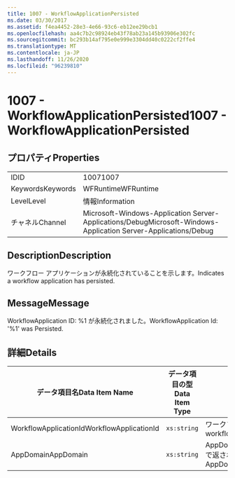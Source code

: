 ```yaml
---
title: 1007 - WorkflowApplicationPersisted
ms.date: 03/30/2017
ms.assetid: f4ea4452-28e3-4e66-93c6-eb12ee29bcb1
ms.openlocfilehash: aa4c7b2c98924eb43f78ab23a145b93906e302fc
ms.sourcegitcommit: bc293b14af795e0e999e3304dd40c0222cf2ffe4
ms.translationtype: MT
ms.contentlocale: ja-JP
ms.lasthandoff: 11/26/2020
ms.locfileid: "96239810"
---
```

# <a name="1007---workflowapplicationpersisted"></a><span data-ttu-id="99517-102">1007 - WorkflowApplicationPersisted</span><span class="sxs-lookup"><span data-stu-id="99517-102">1007 - WorkflowApplicationPersisted</span></span>

## <a name="properties"></a><span data-ttu-id="99517-103">プロパティ</span><span class="sxs-lookup"><span data-stu-id="99517-103">Properties</span></span>  
  
|||  
|-|-|  
|<span data-ttu-id="99517-104">ID</span><span class="sxs-lookup"><span data-stu-id="99517-104">ID</span></span>|<span data-ttu-id="99517-105">1007</span><span class="sxs-lookup"><span data-stu-id="99517-105">1007</span></span>|  
|<span data-ttu-id="99517-106">Keywords</span><span class="sxs-lookup"><span data-stu-id="99517-106">Keywords</span></span>|<span data-ttu-id="99517-107">WFRuntime</span><span class="sxs-lookup"><span data-stu-id="99517-107">WFRuntime</span></span>|  
|<span data-ttu-id="99517-108">Level</span><span class="sxs-lookup"><span data-stu-id="99517-108">Level</span></span>|<span data-ttu-id="99517-109">情報</span><span class="sxs-lookup"><span data-stu-id="99517-109">Information</span></span>|  
|<span data-ttu-id="99517-110">チャネル</span><span class="sxs-lookup"><span data-stu-id="99517-110">Channel</span></span>|<span data-ttu-id="99517-111">Microsoft-Windows-Application Server-Applications/Debug</span><span class="sxs-lookup"><span data-stu-id="99517-111">Microsoft-Windows-Application Server-Applications/Debug</span></span>|  
  
## <a name="description"></a><span data-ttu-id="99517-112">Description</span><span class="sxs-lookup"><span data-stu-id="99517-112">Description</span></span>  

 <span data-ttu-id="99517-113">ワークフロー アプリケーションが永続化されていることを示します。</span><span class="sxs-lookup"><span data-stu-id="99517-113">Indicates a workflow application has persisted.</span></span>  
  
## <a name="message"></a><span data-ttu-id="99517-114">Message</span><span class="sxs-lookup"><span data-stu-id="99517-114">Message</span></span>  

 <span data-ttu-id="99517-115">WorkflowApplication ID: %1 が永続化されました。</span><span class="sxs-lookup"><span data-stu-id="99517-115">WorkflowApplication Id: '%1' was Persisted.</span></span>  
  
## <a name="details"></a><span data-ttu-id="99517-116">詳細</span><span class="sxs-lookup"><span data-stu-id="99517-116">Details</span></span>  
  
|<span data-ttu-id="99517-117">データ項目名</span><span class="sxs-lookup"><span data-stu-id="99517-117">Data Item Name</span></span>|<span data-ttu-id="99517-118">データ項目の型</span><span class="sxs-lookup"><span data-stu-id="99517-118">Data Item Type</span></span>|<span data-ttu-id="99517-119">Description</span><span class="sxs-lookup"><span data-stu-id="99517-119">Description</span></span>|  
|--------------------|--------------------|-----------------|  
|<span data-ttu-id="99517-120">WorkflowApplicationId</span><span class="sxs-lookup"><span data-stu-id="99517-120">WorkflowApplicationId</span></span>|`xs:string`|<span data-ttu-id="99517-121">ワークフロー アプリケーション ID</span><span class="sxs-lookup"><span data-stu-id="99517-121">The workflow application id</span></span>|  
|<span data-ttu-id="99517-122">AppDomain</span><span class="sxs-lookup"><span data-stu-id="99517-122">AppDomain</span></span>|`xs:string`|<span data-ttu-id="99517-123">AppDomain.CurrentDomain.FriendlyName で返される文字列。</span><span class="sxs-lookup"><span data-stu-id="99517-123">The string returned by AppDomain.CurrentDomain.FriendlyName.</span></span>|
